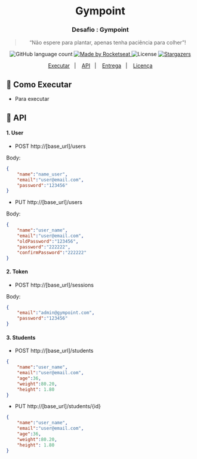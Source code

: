 <h1 align="center">
  Gympoint
</h1>

<h3 align="center">
  Desafio : Gympoint
</h3>

<blockquote align="center">“Não espere para plantar, apenas tenha paciência para colher”!</blockquote>

<p align="center">
  <img alt="GitHub language count" src="https://img.shields.io/github/languages/count/rocketseat/bootcamp-gostack-desafio-02?color=%2304D361">

  <a href="https://rocketseat.com.br">
    <img alt="Made by Rocketseat" src="https://img.shields.io/badge/made%20by-Rocketseat-%2304D361">
  </a>

  <img alt="License" src="https://img.shields.io/badge/license-MIT-%2304D361">

  <a href="https://github.com/Rocketseat/bootcamp-gostack-desafio-02/stargazers">
    <img alt="Stargazers" src="https://img.shields.io/github/stars/rocketseat/bootcamp-gostack-desafio-02?style=social">
  </a>
</p>

<p align="center">
  <a href="#rocket-como-executar">Executar</a>&nbsp;&nbsp;&nbsp;|&nbsp;&nbsp;&nbsp;
    <a href="#rocket-api">API</a>&nbsp;&nbsp;&nbsp;|&nbsp;&nbsp;&nbsp;
  <a href="#-entrega">Entrega</a>&nbsp;&nbsp;&nbsp;|&nbsp;&nbsp;&nbsp;
  <a href="#memo-licença">Licença</a>
</p>

## :rocket: Como Executar

- Para executar 

## :rocket: API

#### 1. User

- POST http://[base_url]/users

Body:

```json
{
	"name":"name_user",
	"email":"user@email.com",
	"password":"123456"
}
```

- PUT http://[base_url]/users

Body:

```json
{
	"name":"user_name",
	"email":"user@email.com",
	"oldPassword":"123456",
	"password":"222222",
	"confirmPassword":"222222"
}
```

#### 2. Token

- POST http://[base_url]/sessions

Body:

```json
{
	"email":"admin@gympoint.com",
	"password":"123456"
}
```

#### 3. Students

- POST http://[base_url]/students

```json
{
	"name":"user_name",
	"email":"user@email.com",
	"age":36,
	"weight":80.20,
	"height": 1.80
}
```

- PUT http://[base_url]/students/{id}

```json
{
	"name":"user_name",
	"email":"user@email.com",
	"age":36,
	"weight":80.20,
	"height": 1.80
}
```




